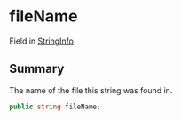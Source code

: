 # fileName

Field in [StringInfo](./)

## Summary

The name of the file this string was found in.

```csharp
public string fileName;
```
